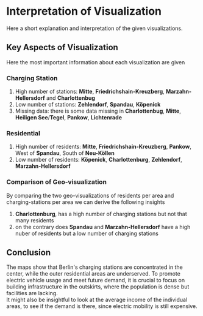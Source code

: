 # Interpretation of Visualization
Here a short explanation and interpretation of the given visualizations.

## Key Aspects of Visualization
Here the most important information about each visualization are given

### Charging Station
1. High number of stations: **Mitte**, **Friedrichshain-Kreuzberg**, **Marzahn-Hellersdorf** and **Charlottenbug**
2. Low number of stations: **Zehlendorf**, **Spandau**, **Köpenick**
3. Missing data: there is some data missing in **Charlottenbug**, **Mitte**, **Heiligen See**/**Tegel**, **Pankow**,  **Lichtenrade**

### Residential 
1. High number of residents: **Mitte**, **Friedrichshain-Kreuzberg**, **Pankow**, West of **Spandau**, South of **Neu-Köllen**
2. Low number of residents: **Köpenick**, **Charlottenburg**, **Zehlendorf**, **Marzahn-Hellersdorf**


### Comparison of Geo-visualization

By comparing the two geo-visualizations of residents per area and charging-stations per area we can derive the following insights

1. **Charlottenburg**, has a high number of charging stations but not that many residents
2. on the contrary does **Spandau** and **Marzahn-Hellersdorf** have a high nuber of residents but a low number of charging stations


## Conclusion
The maps show that Berlin's charging stations are concentrated in the center, 
while the outer residential areas are underserved. To promote electric vehicle usage
and meet future demand, it is crucial to focus on building infrastructure in the outskirts, 
where the population is dense but facilities are lacking. <br>
It might also be insightful to look at the average income of the individual areas,
to see if the demand is there, since electric mobility is still expensive. 